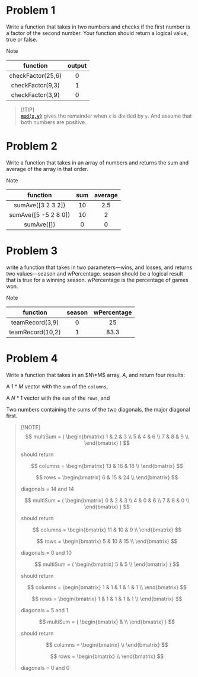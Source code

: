 # Problem 1
Write a function that takes in two numbers and checks if the first number is a factor of the second number.
Your function should return a logical value, true or false. 

> [!NOTE]
> 
> |     function      | output |
> |:-----------------:|:------:|
> | checkFactor(25,6) |   0    |
> | checkFactor(9,3)  |   1    |
> | checkFactor(3,9)  |   0    |

> \[!TIP]\
[**`mod(x,y)`**](https://www.mathworks.com/help/matlab/ref/mod.html) gives the remainder when `x` is divided by `y`. And assume that both numbers are positive.

# Problem 2
Write a function that takes in an array of numbers and returns the
   sum and average of the array in that order.

> [!NOTE]
> 
>|       function        | sum | average |
>|:---------------------:|:---:|:-------:|
>|   sumAve([3 2 3 2])   | 10  |   2.5   |
>| sumAve([5 -5 2 8 0])  | 10  |    2    |
>|      sumAve([])       |  0  |    0    |

# Problem 3
write a function that takes in two parameters—wins, and losses, and returns two values—season and wPercentage.
season should be a logical result that is true for a winning season. wPercentage is the percentage of games won.


> [!NOTE]
> 
>|      function       | season |  wPercentage  |
>|:-------------------:|:------:|:-------------:|
>|   teamRecord(3,9)   |   0    |      25       |
>|  teamRecord(10,2)   |   1    |     83.3      |

   

# Problem 4
Write a function that takes in an $N\*M$ array, $A$,
and return four results:

   A $1*M$ vector with the `sum` of the `columns`,

   A $N*1$ vector with the `sum` of the `rows`, and

   Two numbers containing the sums of the two diagonals, the major diagonal first.
> \[!NOTE]\
$$ multiSum = ( \begin{bmatrix}
1 & 2 & 3 \\
5 & 4 & 6 \\
7 & 8 & 9 \\
\end{bmatrix} ) $$
> 
>should return 
> 
> $$  columns = \begin{bmatrix}
13 & 16 & 18 \\
\end{bmatrix} $$
> 
> $$ rows = \begin{bmatrix}
6 & 15 & 24 \\
\end{bmatrix} $$
> 
>diagonals = $14$ and $14$
> 
> $$ multiSum = ( \begin{bmatrix}
0 & 2 & 3 \\
4 & 0 & 6 \\
7 & 8 & 0 \\
\end{bmatrix} ) $$
>
>should return
>
> $$  columns = \begin{bmatrix}
11 & 10 & 9 \\
\end{bmatrix} $$
>
> $$ rows = \begin{bmatrix}
5 & 10 & 15 \\
\end{bmatrix} $$
>
>diagonals = $0$ and $10$
>
> $$ multiSum = ( \begin{bmatrix}
5 & 5 \\
\end{bmatrix} ) $$
>
>should return
>
> $$  columns = \begin{bmatrix}
1 & 1 & 1 & 1 & 1 \\
\end{bmatrix} $$
>
> $$ rows = \begin{bmatrix}
1 & 1 & 1 & 1 & 1 \\
\end{bmatrix} $$
>
>diagonals = $5$ and $1$
>
> $$ multiSum = ( \begin{bmatrix}
 &  \\
\end{bmatrix} ) $$
>
>should return
>
> $$  columns = \begin{bmatrix}
 \\
\end{bmatrix} $$
>
> $$ rows = \begin{bmatrix}
 \\
\end{bmatrix} $$
> 
> diagonals = $0$ and $0$
